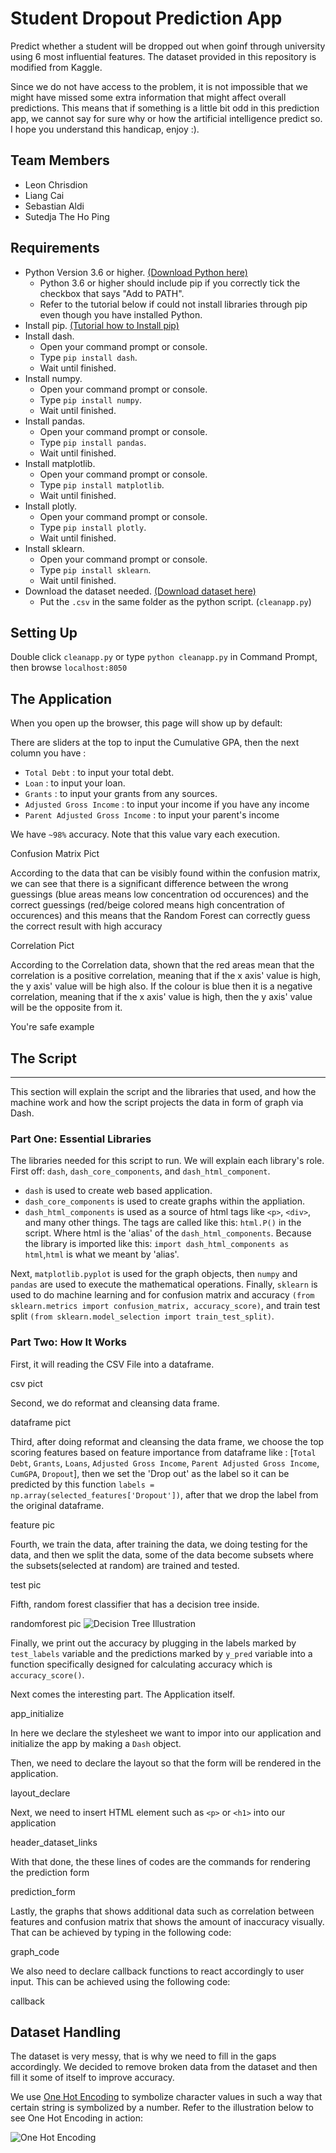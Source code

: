 # Student Dropout Prediction App
Predict whether a student will be dropped out when goinf through university using 6 most influential features. The dataset provided in this repository is modified from Kaggle.

Since we do not have access to the problem, it is not impossible that we might have missed some extra information that might affect overall predictions. This means that if something is a little bit odd in this prediction app, we cannot say for sure why or how the artificial intelligence predict so. I hope you understand this handicap, enjoy :).

## Team Members
- Leon Chrisdion
- Liang Cai
- Sebastian Aldi
- Sutedja The Ho Ping

## Requirements
- Python Version 3.6 or higher. [(Download Python here)](https://www.python.org/downloads/)
	- Python 3.6 or higher should include pip if you correctly tick the checkbox that says "Add to PATH".
	- Refer to the tutorial below if could not install libraries through pip even though you have 	installed Python.
- Install pip. [(Tutorial how to Install pip)](https://www.makeuseof.com/tag/install-pip-for-python/)
- Install dash. 
	- Open your command prompt or console.
	- Type `pip install dash`.
	- Wait until finished.
- Install numpy.
	- Open your command prompt or console.
	- Type `pip install numpy`.
	- Wait until finished.
- Install pandas.
	- Open your command prompt or console.
	- Type `pip install pandas`.
	- Wait until finished.
- Install matplotlib.
	- Open your command prompt or console.
	- Type `pip install matplotlib`.
	- Wait until finished.
- Install plotly.
	- Open your command prompt or console.
	- Type `pip install plotly`.
	- Wait until finished.
- Install sklearn.
	- Open your command prompt or console.
	- Type `pip install sklearn`.
	- Wait until finished.
- Download the dataset needed. [(Download dataset here)](https://gofile.io/?c=fEgkoS)
	- Put the `.csv` in the same folder as the python script. (`cleanapp.py`)

## Setting Up
Double click `cleanapp.py` or type `python cleanapp.py` in Command Prompt, then browse `localhost:8050`

## The Application
When you open up the browser, this page will show up by default:

There are sliders at the top to input the Cumulative GPA, then the next column you have :
* `Total Debt` : to input your total debt.
* `Loan` : to input your loan.
* `Grants` : to input your grants from any sources.
* `Adjusted Gross Income` : to input your income if you have any income
* `Parent Adjusted Gross Income` : to input your parent's income

We have `~98%` accuracy. Note that this value vary each execution.

Confusion Matrix Pict

According to the data that can be visibly found within the confusion matrix, we can see that there is a significant difference between the wrong guessings (blue areas means low concentration od occurences) and the correct guessings (red/beige colored means high concentration of occurences) and this means that the Random Forest can correctly guess the correct result with high accuracy 

Correlation Pict

According to the Correlation data, shown that the red areas mean that the correlation is a positive correlation, meaning that if the x axis' value is high, the y axis' value will be high also. If the colour is blue then it is a negative correlation, meaning that if the x axis' value is high, then the y axis' value will be the opposite from it.

You're safe example
## The Script
-----
This section will explain the script and the libraries that used, and how the machine work and how the script projects the data in form of graph via Dash.

### **Part One: Essential Libraries**

The libraries needed for this script to run. We will explain each library's role.
First off: `dash`, `dash_core_components`, and `dash_html_component`.
* `dash` is used to create web based application.
* `dash_core_components` is used to create graphs within the appliation. 
* `dash_html_components` is used as a source of html tags like `<p>`, `<div>`, and many other things. The tags are called like this: `html.P()` in the script. Where html is the 'alias' of the `dash_html_components`. Because the library is imported like this: `import dash_html_components as html`,`html` is what we meant by 'alias'.

Next, `matplotlib.pyplot` is used for the graph objects, then `numpy` and `pandas` are used to execute the mathematical operations. Finally, `sklearn` is used to do machine learning and for confusion matrix and accuracy `(from sklearn.metrics import confusion_matrix, accuracy_score)`, and train test split `(from sklearn.model_selection import train_test_split)`.

### **Part Two: How It Works**

First, it will reading the CSV File into a dataframe.

csv pict

Second, we do reformat and cleansing data frame.

dataframe pict

Third, after doing reformat and cleansing the data frame, we choose the top scoring features based on feature importance from dataframe like : [`Total Debt`, `Grants`, `Loans`, `Adjusted Gross Income`, `Parent Adjusted Gross Income`, `CumGPA`, `Dropout`], then we set the 'Drop out' as the label so it can be predicted by this function `labels = np.array(selected_features['Dropout'])`, after that we drop the label from the original dataframe.

feature pic

Fourth, we train the data, after training the data, we doing testing for the data, and then we split the data, some of the data become subsets where the subsets(selected at random) are trained and tested.

test pic

Fifth, random forest classifier that has a decision tree inside.

randomforest pic
![Decision Tree Illustration](https://miro.medium.com/max/2612/0*f_qQPFpdofWGLQqc.png)

Finally, we print out the accuracy by plugging in the labels marked by `test_labels` variable and the predictions marked by `y_pred` variable into a function specifically designed for calculating accuracy which is `accuracy_score()`.

Next comes the interesting part. The Application itself.

app_initialize

In here we declare the stylesheet we want to impor into our application and initialize the app by making a `Dash` object.

Then, we need to declare the layout so that the form will be rendered in the application.

layout_declare

Next, we need to insert HTML element such as `<p>` or `<h1>` into our application

header_dataset_links

With that done, the these lines of codes are the commands for rendering the prediction form

prediction_form

Lastly, the graphs that shows additional data such as correlation between features and confusion matrix that shows the amount of inaccuracy visually. That can be achieved by typing in the following code:

graph_code

We also need to declare callback functions to react accordingly to user input. This can be achieved using the following code:

callback

## Dataset Handling
The dataset is very messy, that is why we need to fill in the gaps accordingly. We decided to remove broken data from the dataset and then fill it some of itself to improve accuracy.

We use [One Hot Encoding](https://hackernoon.com/what-is-one-hot-encoding-why-and-when-do-you-have-to-use-it-e3c6186d008f) to symbolize character values in such a way that certain string is symbolized by a number. Refer to the illustration below to see One Hot Encoding in action:

![One Hot Encoding](https://hackernoon.com/photos/4HK5qyMbWfetPhAavzyTZrEb90N2-3o23tie)